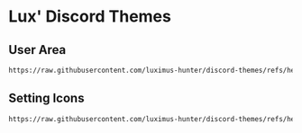 # Lux' Discord Themes

## User Area

```txt
https://raw.githubusercontent.com/luximus-hunter/discord-themes/refs/heads/main/user-area.theme.css
```

## Setting Icons

```txt
https://raw.githubusercontent.com/luximus-hunter/discord-themes/refs/heads/main/settings-icons.theme.css
```
